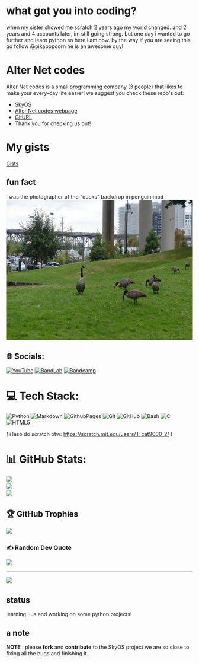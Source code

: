 # what got you into coding?
when my sister showed me scratch 2 years ago my world changed. and 2 years and 4 accounts later, im still going strong.
but one day i wanted to go further and learn python so here i am now.
by the way if you are seeing this go follow @pikapopcorn he is an awesome guy!

# Alter Net codes
Alter Net codes is a small programming company (3 people) that likes to make your every-day life easier!
we suggest you check these repo's out:
+ [SkyOS](https://github.com/Alter-Net-codes/SkyOS)
+ [Alter Net codes webpage](https://webbrowser11.github.io/Alter-Net-codes/)
+ [GitURL](https://github.com/Alter-Net-codes/GitURL)
+ Thank you for checking us out!

# My gists
[Gists](https://gist.github.com/webbrowser11)

## fun fact
i was the photographer of the "ducks" backdrop in penguin mod
![ducks](https://github.com/webbrowser11/webbrowser11/blob/main/images/ducks.jpg)

## 🌐 Socials:
[![YouTube](https://img.shields.io/badge/YouTube-%23FF0000.svg?logo=YouTube&logoColor=white)](https://youtube.com/@thecreekstudios)
[![BandLab](https://img.shields.io/badge/bandlab-%23FF0000.svg?logo=bandlab&logoColor=white)](https://www.bandlab.com/false_windows)
[![Bandcamp](https://img.shields.io/badge/bandcamp-%23FF0000.svg?logo=bandcamp&logoColor=white)](https://falsewindows.bandcamp.com)

# 💻 Tech Stack:
![Python](https://img.shields.io/badge/python-3670A0?style=for-the-badge&logo=python&logoColor=ffdd54) 
![Markdown](https://img.shields.io/badge/markdown-%23000000.svg?style=for-the-badge&logo=markdown&logoColor=white) 
![GithubPages](https://img.shields.io/badge/github%20pages-121013?style=for-the-badge&logo=github&logoColor=white) 
![Git](https://img.shields.io/badge/git-%23F05033.svg?style=for-the-badge&logo=git&logoColor=white) 
![GitHub](https://img.shields.io/badge/github-%23121011.svg?style=for-the-badge&logo=github&logoColor=white)
![Bash](https://img.shields.io/badge/bash-%23121011.svg?style=for-the-badge&logo=gnu-bash&logoColor=white) 
![C](https://img.shields.io/badge/c-%2300599C.svg?style=for-the-badge&logo=c&logoColor=white) 
![HTML5](https://img.shields.io/badge/html5-%23E34F26.svg?style=for-the-badge&logo=html5&logoColor=white)

( i laso do scratch btw: https://scratch.mit.edu/users/T_cat9000_2/ )

# 📊 GitHub Stats:
![](https://github-readme-stats.vercel.app/api?username=Webbrowser11&theme=dark&hide_border=false&include_all_commits=false&count_private=false)<br/>
![](https://github-readme-streak-stats.herokuapp.com/?user=Webbrowser11&theme=dark&hide_border=false)<br/>
![](https://github-readme-stats.vercel.app/api/top-langs/?username=Webbrowser11&theme=dark&hide_border=false&include_all_commits=true&count_private=false&layout=compact)

## 🏆 GitHub Trophies
![](https://github-profile-trophy.vercel.app/?username=Webbrowser11&theme=dark&no-frame=false&no-bg=true&margin-w=4)

### ✍️ Random Dev Quote
![](https://quotes-github-readme.vercel.app/api?type=horizontal&theme=dark)

---
[![](https://visitcount.itsvg.in/api?id=Webbrowser11&icon=0&color=0)](https://visitcount.itsvg.in)

## status
learning Lua and working on some python projects!
## a note
**NOTE** : please **fork** and **contribute** to the SkyOS project we are so close to fixing all the bugs and finishing it.

<!-- Proudly created with GPRM ( https://gprm.itsvg.in ) -->
